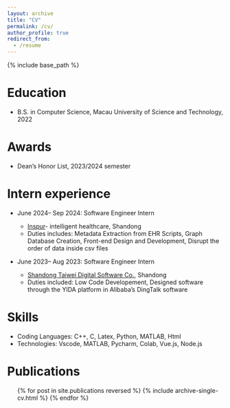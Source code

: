 ```yaml
---
layout: archive
title: "CV"
permalink: /cv/
author_profile: true
redirect_from:
  - /resume
---
```


{% include base_path %}

Education
======
* B.S. in Computer Science, Macau University of Science and Technology, 2022

Awards
======
*  Dean’s Honor List,  2023/2024 semester

Intern experience
======
* June 2024– Sep 2024: Software Engineer Intern
  * [Inspur](https://www.inspur.com/)- intelligent healthcare, Shandong
  * Duties includes: Metadata Extraction from EHR Scripts, Graph Database Creation, Front-end Design and Development, Disrupt the order of data inside csv files

* June 2023– Aug 2023: Software Engineer Intern
  * [Shandong Taiwei Digital Software Co.](http://www.twrj.net/), Shandong
  * Duties included: Low Code Developement, Designed software through the YIDA platform in Alibaba’s DingTalk software
  
Skills
======
* Coding Languages: C++, C, Latex, Python, MATLAB, Html
* Technologies: Vscode, MATLAB, Pycharm, Colab, Vue.js, Node.js

Publications
======
  <ul>{% for post in site.publications reversed %}
    {% include archive-single-cv.html %}
  {% endfor %}</ul>
<!--
Talks
======
  <ul>{% for post in site.talks reversed %}
    {% include archive-single-talk-cv.html  %}
  {% endfor %}</ul>

<!--
Teaching
======
  <ul>{% for post in site.teaching reversed %}
    {% include archive-single-cv.html %}
  {% endfor %}</ul>
  
Service and leadership
======
* Currently signed in to 43 different slack teams
-->
